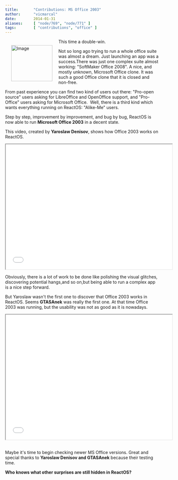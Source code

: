 ```yaml
---
title:       "Contributions: MS Office 2003"
author:      "vicmarcal"
date:        2014-01-31
aliases:     [ "node/769", "node/771" ]
tags:        [ "contributions", "office" ]
---
```


<p><img alt="Image" class="imgp_img" src="/sites/default/files/imagepicker/14095/url.jpg" style="float: left; width: 135px; height: 118px; margin: 20px;">This time a double-win.</p><p>Not so long ago trying to run a whole office suite was almost a dream. Just launching an app was a success.There was just one complex suite almost working: "SoftMaker Office 2008". A nice, and mostly unknown, Microsoft Office clone. It was such a good Office clone that it is closed and non-free.</p><p>From past experience you can find two kind of users out there: "Pro-open source" users asking for LibreOffice and OpenOffice support, and "Pro-Office" users asking for Microsoft Office.&nbsp; Well, there is a third kind which wants everything running on ReactOS: "Alike-Me" users.</p><p>Step by step, improvement by improvement, and bug by bug, ReactOS is now able to run <strong>Microsoft Office 2003</strong> in a decent state.</p><p>This video, created by <strong>Yaroslaw Denisov</strong>, shows how Office 2003 works on ReactOS.</p><p style="text-align:center"><iframe allowfullscreen="" src="//www.youtube.com/embed/c-8Bj5jHLwI" frameborder="3" height="409" width="546"></iframe></p><p>Obviously, there is a lot of work to be done like polishing the visual glitches, discovering potential hangs,and so on,but being able to run a complex app is a nice step forward.</p><p>But Yaroslaw wasn't the first one to discover that Office 2003 works in ReactOS. Seems <strong>GTASАnek</strong> was really the first one. At that time Office 2003 was running, but the usability was not as good as it is nowadays.</p><p style="text-align:center"><iframe allowfullscreen="" src="//www.youtube.com/embed/xlIMsYy3S08?rel=0&amp;start=288&amp;end=&amp;autoplay=0" frameborder="3" height="409" width="546"></iframe></p><p><br>Maybe it's time to begin checking newer MS Office versions. Great and special thanks to <strong>Yaroslaw Denisov and </strong><strong>GTASАnek</strong> because their testing time.</p><p><span style="font-size:14px;"><strong>Who knows what other surprises are still hidden in ReactOS?</strong></span></p><p>&nbsp;</p>

